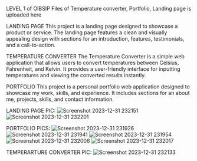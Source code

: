 LEVEL 1 of OIBSIP 
Files of Temperature converter, Portfolio, Landing page is uploaded here

LANDING PAGE
This project is a landing page designed to showcase a product or service. The landing page features a clean and visually appealing design with sections for an introduction, features, testimonials, and a call-to-action.

TEMPERATURE CONVERTER
The Temperature Converter is a simple web application that allows users to convert temperatures between Celsius, Fahrenheit, and Kelvin. It provides a user-friendly interface for inputting temperatures and viewing the converted results instantly.

PORTFOLIO
This project is a personal portfolio web application designed to showcase my work, skills, and experience. It includes sections for an about me, projects, skills, and contact information.

LANDING PAGE PIC:
![Screenshot 2023-12-31 232151](https://github.com/v1shwaj1th/OIBSIP/assets/133970712/a076afc2-9069-4729-a685-1ee332fe7a77)
![Screenshot 2023-12-31 232201](https://github.com/v1shwaj1th/OIBSIP/assets/133970712/1e66387d-b896-474e-a747-0bdd898d4eb7)


PORTFOLIO PICS:
![Screenshot 2023-12-31 231926](https://github.com/v1shwaj1th/OIBSIP/assets/133970712/c35dee66-559f-45cb-836e-95f6de71a684)
![Screenshot 2023-12-31 231941](https://github.com/v1shwaj1th/OIBSIP/assets/133970712/15e8a08c-3f15-4ccd-bbe9-ad6e0d012504)
![Screenshot 2023-12-31 231954](https://github.com/v1shwaj1th/OIBSIP/assets/133970712/3e2fbaa7-b884-40a6-acf4-c6c1e6b550e6)
![Screenshot 2023-12-31 232006](https://github.com/v1shwaj1th/OIBSIP/assets/133970712/5700bc3e-6c1e-4036-980d-a61cc03a8e7e)
![Screenshot 2023-12-31 232017](https://github.com/v1shwaj1th/OIBSIP/assets/133970712/8befe17a-bc42-4e65-9f1e-39af571d3cf4)


TEMPERARTURE CONVERTER PIC:
![Screenshot 2023-12-31 232133](https://github.com/v1shwaj1th/OIBSIP/assets/133970712/a3adaef6-6513-4817-b77e-de6a40fe2b9c)
